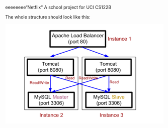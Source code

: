 eeeeeeee“Netflix"
A school project for UCI CS122B

The whole structure should look like this:

![image](https://github.com/cxk123/-Netflix-CS122B/blob/master/images/struture.PNG)
